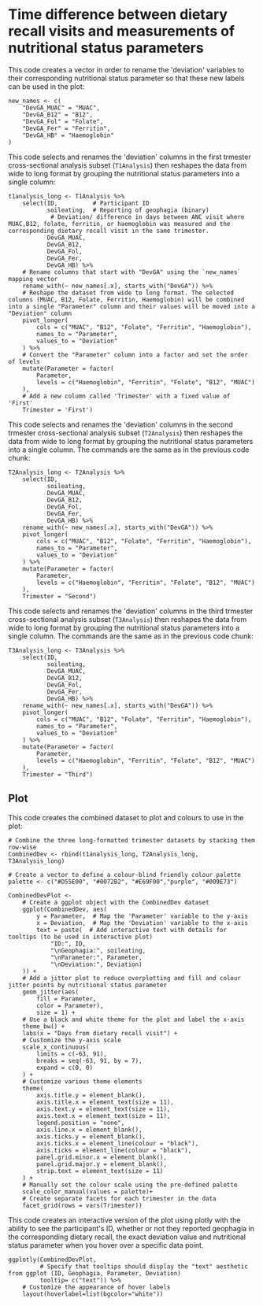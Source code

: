 # Time difference between dietary recall visits and measurements of nutritional status parameters

This code creates a vector in order to rename the 'deviation' variables to their corresponding nutritional status parameter so that these new labels can be used in the plot:

```{r}
new_names <- c(
    "DevGA_MUAC" = "MUAC",
    "DevGA_B12" = "B12",
    "DevGA_Fol" = "Folate",
    "DevGA_Fer" = "Ferritin",
    "DevGA_HB" = "Haemoglobin"
)
```

This code selects and renames the 'deviation' columns in the first trmester cross-sectional analysis subset (`T1Analysis`) then reshapes the data from wide to long format by grouping the nutritional status parameters into a single column:

```{r}
t1analysis_long <- T1Analysis %>% 
    select(ID,          # Participant ID
           soileating,  # Reporting of geophagia (binary)
            # Deviation/ difference in days between ANC visit where MUAC,B12, folate, ferritin, or haemoglobin was measured and the corresponding dietary recall visit in the same trimester.
           DevGA_MUAC, 
           DevGA_B12, 
           DevGA_Fol, 
           DevGA_Fer, 
           DevGA_HB) %>%
    # Rename columns that start with "DevGA" using the `new_names` mapping vector
    rename_with(~ new_names[.x], starts_with("DevGA")) %>%
    # Reshape the dataset from wide to long format. The selected columns (MUAC, B12, Folate, Ferritin, Haemoglobin) will be combined into a single "Parameter" column and their values will be moved into a "Deviation" column
    pivot_longer(
        cols = c("MUAC", "B12", "Folate", "Ferritin", "Haemoglobin"), 
        names_to = "Parameter", 
        values_to = "Deviation"
    ) %>%
    # Convert the "Parameter" column into a factor and set the order of levels
    mutate(Parameter = factor(
        Parameter, 
        levels = c("Haemoglobin", "Ferritin", "Folate", "B12", "MUAC")
    ),
    # Add a new column called 'Trimester' with a fixed value of 'First'
    Trimester = 'First')

```

This code selects and renames the 'deviation' columns in the second trmester cross-sectional analysis subset (`T2Analysis`) then reshapes the data from wide to long format by grouping the nutritional status parameters into a single column. The commands are the same as in the previous code chunk:

```{r}
T2Analysis_long <- T2Analysis %>%
    select(ID,
           soileating,
           DevGA_MUAC,
           DevGA_B12,
           DevGA_Fol,
           DevGA_Fer,
           DevGA_HB) %>%
    rename_with(~ new_names[.x], starts_with("DevGA")) %>%
    pivot_longer(
        cols = c("MUAC", "B12", "Folate", "Ferritin", "Haemoglobin"),
        names_to = "Parameter",
        values_to = "Deviation"
    ) %>%
    mutate(Parameter = factor(
        Parameter,
        levels = c("Haemoglobin", "Ferritin", "Folate", "B12", "MUAC")
    ),
    Trimester = "Second")
```

This code selects and renames the 'deviation' columns in the third trmester cross-sectional analysis subset (`T3Analysis`) then reshapes the data from wide to long format by grouping the nutritional status parameters into a single column. The commands are the same as in the previous code chunk:

```{r}
T3Analysis_long <- T3Analysis %>%
    select(ID,
           soileating,
           DevGA_MUAC,
           DevGA_B12,
           DevGA_Fol,
           DevGA_Fer,
           DevGA_HB) %>%
    rename_with(~ new_names[.x], starts_with("DevGA")) %>%
    pivot_longer(
        cols = c("MUAC", "B12", "Folate", "Ferritin", "Haemoglobin"),
        names_to = "Parameter",
        values_to = "Deviation"
    ) %>%
    mutate(Parameter = factor(
        Parameter,
        levels = c("Haemoglobin", "Ferritin", "Folate", "B12", "MUAC")
    ),
    Trimester = "Third")
```

## Plot
This code creates the combined dataset to plot and colours to use in the plot:

```{r}
# Combine the three long-formatted trimester datasets by stacking them row-wise
CombinedDev <- rbind(t1analysis_long, T2Analysis_long, T3Analysis_long)

# Create a vector to define a colour-blind friendly colour palette
palette <- c("#D55E00", "#0072B2", "#E69F00","purple", "#009E73")
```

```{r}
CombinedDevPlot <- 
    # Create a ggplot object with the CombinedDev dataset
    ggplot(CombinedDev, aes(
        y = Parameter,  # Map the 'Parameter' variable to the y-axis
        x = Deviation,  # Map the 'Deviation' variable to the x-axis
        text = paste(  # Add interactive text with details for tooltips (to be used in interactive plot)
            "ID:", ID,
            "\nGeophagia:", soileating,
            "\nParameter:", Parameter,
            "\nDeviation:", Deviation)
    )) +
    # Add a jitter plot to reduce overplotting and fill and colour jitter points by nutritional status parameter
    geom_jitter(aes(
        fill = Parameter,
        color = Parameter), 
        size = 1) +
    # Use a black and white theme for the plot and label the x-axis
    theme_bw() +
    labs(x = "Days from dietary recall visit") +
    # Customize the y-axis scale 
    scale_x_continuous(
        limits = c(-63, 91),
        breaks = seq(-63, 91, by = 7),
        expand = c(0, 0)
    ) +
    # Customize various theme elements
    theme(
        axis.title.y = element_blank(),
        axis.title.x = element_text(size = 11),
        axis.text.y = element_text(size = 11),
        axis.text.x = element_text(size = 11),
        legend.position = "none",
        axis.line.x = element_blank(),
        axis.ticks.y = element_blank(),
        axis.ticks.x = element_line(colour = "black"),
        axis.ticks = element_line(colour = "black"),
        panel.grid.minor.x = element_blank(),
        panel.grid.major.y = element_blank(),
        strip.text = element_text(size = 11)
    ) +
    # Manually set the colour scale using the pre-defined palette
    scale_color_manual(values = palette)+
    # Create separate facets for each trimester in the data 
    facet_grid(rows = vars(Trimester))
```

This code creates an interactive version of the plot using plotly with the ability to see the participant's ID, whether or not they reported geophagia in the corresponding dietary recall, the exact deviation value and nutritional status parameter when you hover over a specific data point.

```{r}
ggplotly(CombinedDevPlot,
         # Specify that tooltips should display the "text" aesthetic from ggplot (ID, Geophagia, Parameter, Deviation)
         tooltip= c("text")) %>%
    # Customize the appearance of hover labels
    layout(hoverlabel=list(bgcolor="white"))
```
